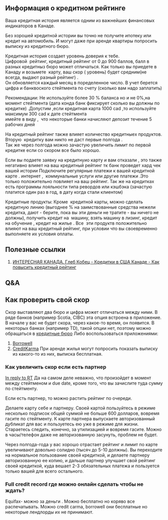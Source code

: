 ## Информация о кредитном рейтинге

Ваша кредитная история является одним из важнейших финансовых индикаторов в Канаде.  
  
Без хорошей кредитной истории вы точно не получите ипотеку или кредит на автомобиль. И могут даже при аренде квартиры попросить выписку из кредитного бюро. 
  
Кредитная история создает уровень доверия к тебе.  
Цифровой  рейтинг, кредитный рейтинг от 0 до 900 баллов, балл в разных кредитныз бюро может отличаться. Как только вы приедете в  Канаду и возьмете  карту, ваш скор ( уровень) будет средним(не всегда, выдают разный рейтинг) .  
Он обновляется каждый месяц в поределенное число.  В учет берется цифра и банквоского стейтмента по счету (сколько вам надо заплатить)

Рекомендации:
Не используйте более 30 % баланса но и не 0%,на момент стейтмента (дата конда банк фиксирует сколько вы должны по кредитке) .Допустим ,если кредитная карта 1000 cad ,то используйте максимум 300 cad к дате стейтмента  
имейте в виду ,  что некоторые банки начисляют депозит течение 5 рабочиx дней
  
На кредитный рейтинг также влияет количество кредитныеx продуктов. Вторую  кредитку вам никто не даст первые полгода .  
Так же через полгода можно зачастую увеличить лимит по первой кредитке если со скором все было хорошо. 
  
Если вы подаете заявку на кредитнуио карту и вам отказали , это также негативно влияет на ваш кредитный рейтинг тк банк проведет хард чек вашей истории
Подключите регулярные платежи к вашей кредитной карте . интернет ,  коммунальные услуги или другие платежи .Это только положительно повлияет на вaш рейтинг. Так же на кредитках есть программы лояльности типа ревордов или кэшбэка (зачастую платится один раз в год, в дату когда стали клиентом)
  
Кредитные продукты:
Кроме  кредитной карты, можно сделать кредитную линию (выгоднее % на заимствованные средства нежели кредитка, дают - берите, пока вы эти деньги не тратите - вы ничего не должны), получить кредит на  машину, взять машину в лизинг, кредит на обучение , кредит на жилье . Все  эти продуктв положительно влияют на ваш кредитный рейтинг, при условии что вы своевременно выполняете их условия оплаты.

## Полезные ссылки
1. [ИНТЕРЕСНАЯ КАНАДА. Глеб Кобец - Кредитки в США Канаде - Как повысить кредитный рейтинг](https://www.youtube.com/watch?v=9Y5qjdHwzYw)


## Q&A

## Как проверить свой скор

Скор выставляют два бюро и цифра может отличаться между ними.
В ряде банков (например Scotia, CIBC) эта опция встроена в приложение. В начале у вас не будет скора, через какое-то время, он появится.
В некоторых банках (например TD), такой опции нет, поэтому можно обращаться в [кредитные бюро](https://www.canada.ca/en/financial-consumer-agency/services/credit-reports-score/order-credit-report.html)
Либо воспользоваться приложениями:
1. [Borrowell](https://borrowell.com/)
2. [CreditKarma](https://www.creditkarma.ca/)
При аренде жилья могут попросить показать выписку из какого-то из них, выписка бесплатная.

### Как увеличить скор если есть партнер 
[In reply to RT](https://t.me/canada_finances/79327)
Да на самом деле неважно, что произойдет в момент между стейтменом и due date, кроме того, что вы зачислите туда сумму по стейтменту. 

Если есть партнер, то можно растить рейтинг по очереди.

Делаете карту себе и партнеру. Своей картой пользуйтесь в режиме несколько подписок общей суммой не больше 600 долларов, вовремя гасите по стейтменту. К карте партнера выпускаете авторизованный дубликат для вас и пользуетесь ею уже в режиме для жизни. Стараетесь следить, конечно, за утилизацией и вовремя гасите. Можно в часы/телефон даже не авторизованную засунуть, проблем не будет.

Через полгода-года у вас хорошо отрастает рейтинг и лимит по карте увеличивают довольно солидно (тысяч до 5-10 должны). Вы переходите на нормальное пользование своей кредиткой, и делаете партнеру авторизованную ее копию, и дальше партнер улучшает свой рейтинг своей кредиткой, куда вешает 2-3 обязательных платежа и пользуется только вашей для всего остального.

### Full credit record где можно онлайн сделать чтобы не ждать?
Equifax- можно за деньги . Можно бесплатно но коряво все распечатывать.  Можно credit carma, borrowell они бесплатные но некоторые лендлорды их не принимают.
